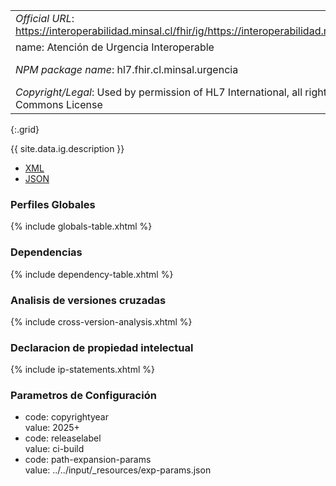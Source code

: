 
|||
|---|---|
|*Official URL*: https://interoperabilidad.minsal.cl/fhir/ig/https://interoperabilidad.minsal.cl/fhir/ig/urgencia
name: Atención de Urgencia Interoperable |*Version*: 0.1.2|
|*NPM package name*: hl7.fhir.cl.minsal.urgencia |*ComputableName*: AtencionUrgenciaInteroperable|
|*Copyright/Legal*: Used by permission of HL7 International, all rights reserved Creative Commons License|
{:.grid}

{{ site.data.ig.description }}

- [XML](ImplementationGuide-hl7.fhir.cl.minsal.urgencia.xml)
- [JSON](ImplementationGuide-hl7.fhir.cl.minsal.urgencia.json)

### Perfiles Globales

{% include globals-table.xhtml %}

### Dependencias

{% include dependency-table.xhtml %}

### Analisis de versiones cruzadas

{% include cross-version-analysis.xhtml %}

### Declaracion de propiedad intelectual

{% include ip-statements.xhtml %}

### Parametros de Configuración

- code: copyrightyear <br/>value: 2025+
- code: releaselabel  <br/>value: ci-build
- code: path-expansion-params <br/>value: ../../input/_resources/exp-params.json
